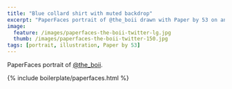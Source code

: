 ```yaml
---
title: "Blue collard shirt with muted backdrop"
excerpt: "PaperFaces portrait of @the_boii drawn with Paper by 53 on an iPad."
image: 
  feature: /images/paperfaces-the-boii-twitter-lg.jpg
  thumb: /images/paperfaces-the-boii-twitter-150.jpg
tags: [portrait, illustration, Paper by 53]
---
```


PaperFaces portrait of [@the_boii](http://twitter.com/the_boii).

{% include boilerplate/paperfaces.html %}